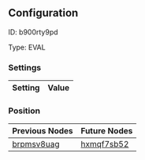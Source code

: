 # <nil>
## Configuration
ID:  b900rty9pd

Type: EVAL 


### Settings
| Setting | Value  |
| :------------------------ | ---------------------------------------- |
 




### Position
| Previous Nodes | Future Nodes |
| :------------- | ------------ |
| [brpmsv8uag](./brpmsv8uag.md) | [hxmqf7sb52](./hxmqf7sb52.md) |